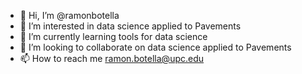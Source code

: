 - 👋 Hi, I’m @ramonbotella
- 👀 I’m interested in data science applied to Pavements
- 🌱 I’m currently learning tools for data science
- 💞️ I’m looking to collaborate on data science applied to Pavements
- 📫 How to reach me ramon.botella@upc.edu

<!---
ramonbotella/ramonbotella is a ✨ special ✨ repository because its `README.md` (this file) appears on your GitHub profile.
You can click the Preview link to take a look at your changes.
--->
